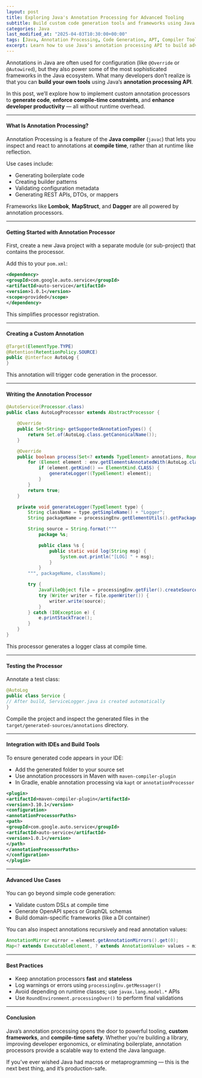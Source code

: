 ```yaml
---
layout: post
title: Exploring Java's Annotation Processing for Advanced Tooling
subtitle: Build custom code generation tools and frameworks using Java’s annotation processing API
categories: Java
last_modified_at: "2025-04-03T10:30:00+00:00"
tags: [Java, Annotation Processing, Code Generation, APT, Compiler Tools, Reflection]
excerpt: Learn how to use Java’s annotation processing API to build advanced compile-time tools. Generate source code, perform validation, and enhance your development workflow with custom annotations.
---
```

Annotations in Java are often used for configuration (like `@Override` or `@Autowired`), but they also power some of the most sophisticated frameworks in the Java ecosystem. What many developers don’t realize is that you can **build your own tools** using Java’s **annotation processing API**.

In this post, we’ll explore how to implement custom annotation processors to **generate code**, **enforce compile-time constraints**, and **enhance developer productivity** — all without runtime overhead.

---

#### What Is Annotation Processing?

Annotation Processing is a feature of the **Java compiler** (`javac`) that lets you inspect and react to annotations at **compile time**, rather than at runtime like reflection.

Use cases include:
- Generating boilerplate code
- Creating builder patterns
- Validating configuration metadata
- Generating REST APIs, DTOs, or mappers

Frameworks like **Lombok**, **MapStruct**, and **Dagger** are all powered by annotation processors.

---

#### Getting Started with Annotation Processor

First, create a new Java project with a separate module (or sub-project) that contains the processor.

Add this to your `pom.xml`:

```xml
<dependency>
<groupId>com.google.auto.service</groupId>
<artifactId>auto-service</artifactId>
<version>1.0.1</version>
<scope>provided</scope>
</dependency>
```

This simplifies processor registration.

---

#### Creating a Custom Annotation

```java
@Target(ElementType.TYPE)
@Retention(RetentionPolicy.SOURCE)
public @interface AutoLog {
}
```

This annotation will trigger code generation in the processor.

---

#### Writing the Annotation Processor

```java
@AutoService(Processor.class)
public class AutoLogProcessor extends AbstractProcessor {

    @Override
    public Set<String> getSupportedAnnotationTypes() {
        return Set.of(AutoLog.class.getCanonicalName());
    }

    @Override
    public boolean process(Set<? extends TypeElement> annotations, RoundEnvironment env) {
        for (Element element : env.getElementsAnnotatedWith(AutoLog.class)) {
            if (element.getKind() == ElementKind.CLASS) {
                generateLogger((TypeElement) element);
            }
        }
        return true;
    }

    private void generateLogger(TypeElement type) {
        String className = type.getSimpleName() + "Logger";
        String packageName = processingEnv.getElementUtils().getPackageOf(type).toString();

        String source = String.format("""
            package %s;

            public class %s {
                public static void log(String msg) {
                    System.out.println("[LOG] " + msg);
                }
            }
        """, packageName, className);

        try {
            JavaFileObject file = processingEnv.getFiler().createSourceFile(packageName + "." + className);
            try (Writer writer = file.openWriter()) {
                writer.write(source);
            }
        } catch (IOException e) {
            e.printStackTrace();
        }
    }
}
```

This processor generates a logger class at compile time.

---

#### Testing the Processor

Annotate a test class:

```java
@AutoLog
public class Service {
// After build, ServiceLogger.java is created automatically
}
```

Compile the project and inspect the generated files in the `target/generated-sources/annotations` directory.

---

#### Integration with IDEs and Build Tools

To ensure generated code appears in your IDE:
- Add the generated folder to your source set
- Use annotation processors in Maven with `maven-compiler-plugin`
- In Gradle, enable annotation processing via `kapt` or `annotationProcessor`

```xml
<plugin>
<artifactId>maven-compiler-plugin</artifactId>
<version>3.10.1</version>
<configuration>
<annotationProcessorPaths>
<path>
<groupId>com.google.auto.service</groupId>
<artifactId>auto-service</artifactId>
<version>1.0.1</version>
</path>
</annotationProcessorPaths>
</configuration>
</plugin>
```

---

#### Advanced Use Cases

You can go beyond simple code generation:
- Validate custom DSLs at compile time
- Generate OpenAPI specs or GraphQL schemas
- Build domain-specific frameworks (like a DI container)

You can also inspect annotations recursively and read annotation values:

```java
AnnotationMirror mirror = element.getAnnotationMirrors().get(0);
Map<? extends ExecutableElement, ? extends AnnotationValue> values = mirror.getElementValues();
```

---

#### Best Practices

- Keep annotation processors **fast** and **stateless**
- Log warnings or errors using `processingEnv.getMessager()`
- Avoid depending on runtime classes; use `javax.lang.model.*` APIs
- Use `RoundEnvironment.processingOver()` to perform final validations

---

#### Conclusion

Java’s annotation processing opens the door to powerful tooling, **custom frameworks**, and **compile-time safety**. Whether you're building a library, improving developer ergonomics, or eliminating boilerplate, annotation processors provide a scalable way to extend the Java language.

If you’ve ever wished Java had macros or metaprogramming — this is the next best thing, and it’s production-safe.
